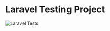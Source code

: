 # Laravel Testing Project

![Laravel Tests](https://github.com/pratamaa9812-design/Integrasi-Siste-API.git/actions/workflows/laravel-tests.yml/badge.svg)
